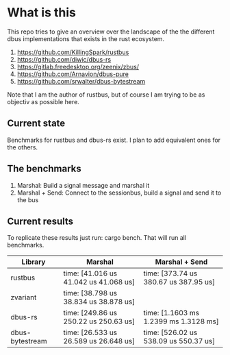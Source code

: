 # What is this
This repo tries to give an overview over the landscape of the the different dbus implementations that exists in the rust ecosystem.

1. https://github.com/KillingSpark/rustbus
1. https://github.com/diwic/dbus-rs
1. https://gitlab.freedesktop.org/zeenix/zbus/
1. https://github.com/Arnavion/dbus-pure
1. https://github.com/srwalter/dbus-bytestream

Note that I am the author of rustbus, but of course I am trying to be as objectiv as possible here.

## Current state
Benchmarks for rustbus and dbus-rs exist. I plan to add equivalent ones for the others.

## The benchmarks
1. Marshal: Build a signal message and marshal it
1. Marshal + Send: Connect to the sessionbus, build a signal and send it to the bus

## Current results
To replicate these results just run: cargo bench. That will run all benchmarks.

| Library         | Marshal                                 | Marshal + Send                          |
|-----------------|-----------------------------------------|-----------------------------------------|
| rustbus         | time:   [41.016 us 41.042 us 41.068 us] | time:   [373.74 us 380.67 us 387.95 us] |
| zvariant        | time:   [38.798 us 38.834 us 38.878 us] |                                         |
| dbus-rs         | time:   [249.86 us 250.22 us 250.63 us] | time:   [1.1603 ms 1.2399 ms 1.3128 ms] |
| dbus-bytestream | time:   [26.533 us 26.589 us 26.648 us] | time:   [526.02 us 538.09 us 550.37 us] |